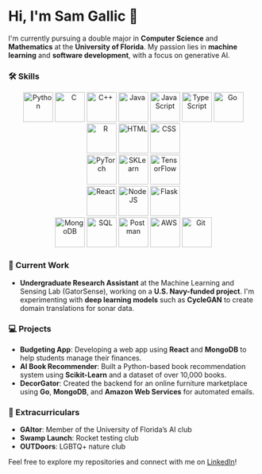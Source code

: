 # Hi, I'm Sam Gallic 👋

I'm currently pursuing a double major in **Computer Science** and **Mathematics** at the **University of Florida**. My passion lies in **machine learning** and **software development**, with a focus on generative AI.

### 🛠️ Skills
<div align="center">
<img src="https://skillicons.dev/icons?i=python" width="60" height="60" alt="Python" /> 
<img src="https://skillicons.dev/icons?i=c" width="60" height="60" alt="C" /> 
<img src="https://skillicons.dev/icons?i=cpp" width="60" height="60" alt="C++" /> 
<img src="https://skillicons.dev/icons?i=java" width="60" height="60" alt="Java" /> 
<img src="https://skillicons.dev/icons?i=javascript" width="60" height="60" alt="JavaScript" /> 
<img src="https://skillicons.dev/icons?i=ts" width="60" height="60" alt="TypeScript" /> 
<img src="https://skillicons.dev/icons?i=go" width="60" height="60" alt="Go" /> 
<img src="https://skillicons.dev/icons?i=r" width="60" height="60" alt="R" />
<img src="https://skillicons.dev/icons?i=html" width="60" height="60" alt="HTML" /> 
<img src="https://skillicons.dev/icons?i=css" width="60" height="60" alt="CSS" /> <br />
<img src="https://skillicons.dev/icons?i=pytorch" width="60" height="60" alt="PyTorch" /> 
<img src="https://skillicons.dev/icons?i=sklearn" width="60" height="60" alt="SKLearn" /> 
<img src="https://skillicons.dev/icons?i=tensorflow" width="60" height="60" alt="TensorFlow" /> <br />
<img src="https://skillicons.dev/icons?i=react" width="60" height="60" alt="React" /> 
<img src="https://skillicons.dev/icons?i=nodejs" width="60" height="60" alt="NodeJS" /> 
<img src="https://skillicons.dev/icons?i=flask" width="60" height="60" alt="Flask" /> <br />
<img src="https://skillicons.dev/icons?i=mongodb" width="60" height="60" alt="MongoDB" />
<img src="https://skillicons.dev/icons?i=git" width="60" height="60" alt="SQL" /> 
<img src="https://skillicons.dev/icons?i=postman" width="60" height="60" alt="Postman" /> 
<img src="https://skillicons.dev/icons?i=mysql" width="60" height="60" alt="AWS" /> 
<img src="https://skillicons.dev/icons?i=git" width="60" height="60" alt="Git" />
</div>

### 🔬 Current Work
- **Undergraduate Research Assistant** at the Machine Learning and Sensing Lab (GatorSense), working on a **U.S. Navy-funded project**. I'm experimenting with **deep learning models** such as **CycleGAN** to create domain translations for sonar data.

### 💻 Projects
- **Budgeting App**: Developing a web app using **React** and **MongoDB** to help students manage their finances.
- **AI Book Recommender**: Built a Python-based book recommendation system using **Scikit-Learn** and a dataset of over 10,000 books.
- **DecorGator**: Created the backend for an online furniture marketplace using **Go**, **MongoDB**, and **Amazon Web Services** for automated emails.

### 🌱 Extracurriculars
- **GAItor**: Member of the University of Florida’s AI club
- **Swamp Launch**: Rocket testing club
- **OUTDoors**: LGBTQ+ nature club

Feel free to explore my repositories and connect with me on [LinkedIn](https://linkedin.com/in/samgallic)!

